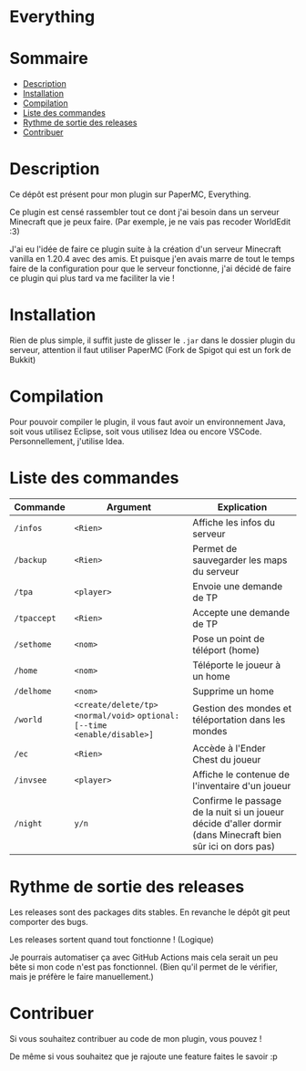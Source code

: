 # Everything

# Sommaire

- [Description](#description)
- [Installation](#installation)
- [Compilation](#compilation)
- [Liste des commandes](#liste-des-commandes)
- [Rythme de sortie des releases](#rythme-de-sortie-des-releases)
- [Contribuer](#contribuer)

# Description

Ce dépôt est présent pour mon plugin sur PaperMC, Everything.

Ce plugin est censé rassembler tout ce dont j'ai besoin dans un serveur Minecraft que je peux faire. (Par exemple, je ne vais pas recoder WorldEdit :3)

J'ai eu l'idée de faire ce plugin suite à la création d'un serveur Minecraft vanilla en 1.20.4 avec des amis. Et puisque j'en avais marre de tout le temps faire de la configuration pour que le serveur fonctionne, j'ai décidé de faire ce plugin qui plus tard va me faciliter la vie !

# Installation

Rien de plus simple, il suffit juste de glisser le `.jar` dans le dossier plugin du serveur, attention il faut utiliser PaperMC (Fork de Spigot qui est un fork de Bukkit)

# Compilation

Pour pouvoir compiler le plugin, il vous faut avoir un environnement Java, soit vous utilisez Eclipse, soit vous utilisez Idea ou encore VSCode. Personnellement, j'utilise Idea.

# Liste des commandes
| Commande      | Argument                                                                  | Explication                                                                                                 |
|---------------|---------------------------------------------------------------------------|-------------------------------------------------------------------------------------------------------------|
| `/infos`      | `<Rien>`                                                                  | Affiche les infos du serveur                                                                                |
| `/backup`     | `<Rien>`                                                                  | Permet de sauvegarder les maps du serveur                                                                   |
| `/tpa`        | `<player>`                                                                | Envoie une demande de TP                                                                                    |
| `/tpaccept`   | `<Rien>`                                                                  | Accepte une demande de TP                                                                                   |
| `/sethome`    | `<nom>`                                                                   | Pose un point de téléport (home)                                                                            |
| `/home`       | `<nom>`                                                                   | Téléporte le joueur à un home                                                                               |
| `/delhome`    | `<nom>`                                                                   | Supprime un home                                                                                            |
| `/world`      | `<create/delete/tp>` `<normal/void>` `optional:[--time <enable/disable>]` | Gestion des mondes et téléportation dans les mondes                                                         |
| `/ec`         | `<Rien>`                                                                  | Accède à l'Ender Chest du joueur                                                                            |
| `/invsee`     | `<player>`                                                                | Affiche le contenue de l'inventaire d'un joueur                                                             |
| `/night`      | `y/n`                                                                     | Confirme le passage de la nuit si un joueur décide d'aller dormir (dans Minecraft bien sûr ici on dors pas) |    


# Rythme de sortie des releases

Les releases sont des packages dits stables. En revanche le dépôt git peut comporter des bugs.

Les releases sortent quand tout fonctionne ! (Logique)

Je pourrais automatiser ça avec GitHub Actions mais cela serait un peu bête si mon code n'est pas fonctionnel. (Bien qu'il permet de le vérifier, mais je préfère le faire manuellement.)

# Contribuer

Si vous souhaitez contribuer au code de mon plugin, vous pouvez !

De même si vous souhaitez que je rajoute une feature faites le savoir :p
